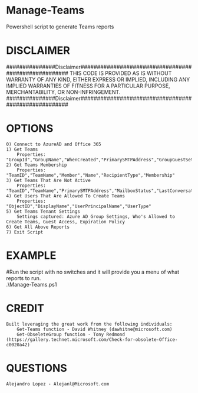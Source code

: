 # Manage-Teams
Powershell script to generate Teams reports

# DISCLAIMER

###############Disclaimer#####################################################
THIS CODE IS PROVIDED AS IS WITHOUT WARRANTY OF ANY KIND, EITHER EXPRESS OR IMPLIED, INCLUDING ANY IMPLIED WARRANTIES OF FITNESS FOR A PARTICULAR PURPOSE, MERCHANTABILITY, OR NON-INFRINGEMENT.
###############Disclaimer#####################################################

# OPTIONS  
    0) Connect to AzureAD and Office 365
    1) Get Teams
        Properties: "GroupId","GroupName","WhenCreated","PrimarySMTPAddress","GroupGuestSetting","GroupAccessType","GroupClassification","GroupMemberCount","GroupExtMemberCount","SPOSiteUrl","SPOStorageUsed","SPOtorageQuota","SPOSharingSetting"  
    2) Get Teams Membership
        Properties: "TeamID","TeamName","Member","Name","RecipientType","Membership"  
    3) Get Teams That Are Not Active
        Properties: "TeamID","TeamName","PrimarySMTPAddress","MailboxStatus","LastConversationDate","NumOfConversations","SPOStatus","LastContentModified","StorageUsageCurrent"   
    4) Get Users That Are Allowed To Create Teams
        Properties: "ObjectID","DisplayName","UserPrincipalName","UserType"  
    5) Get Teams Tenant Settings
        Settings captured: Azure AD Group Settings, Who's Allowed to Create Teams, Guest Access, Expiration Policy  
    6) Get All Above Reports
    7) Exit Script

# EXAMPLE
#Run the script with no switches and it will provide you a menu of what reports to run.     
.\Manage-Teams.ps1  

# CREDIT
    Built leveraging the great work from the following individuals:    
        Get-Teams function - David Whitney (dawhitne@microsoft.com)    
        Get-ObseleteGroup function - Tony Redmond (https://gallery.technet.microsoft.com/Check-for-obsolete-Office-c0020a42)  

# QUESTIONS
    Alejandro Lopez - Alejanl@Microsoft.com  
